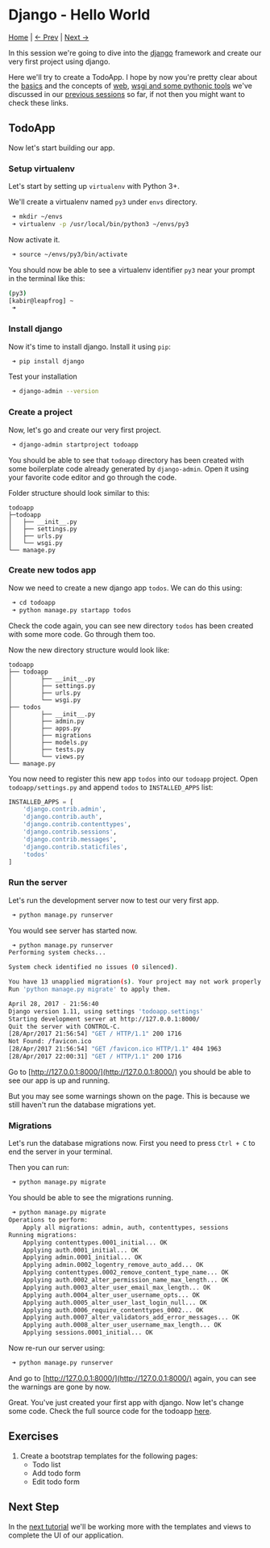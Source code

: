 Django - Hello World
====================
[Home](https://github.com/kabirbaidhya/learn-python-django-web) | [← Prev](https://github.com/kabirbaidhya/learn-python-django-web/blob/master/units/django/1/wsgi-pip-and-virtualenv.md) | [Next →](https://github.com/kabirbaidhya/learn-python-django-web/blob/master/units/django/3/templates-and-views.md)

In this session we're going to dive into the [django](https://www.djangoproject.com/) framework and create our very first project using django.

Here we'll try to create a TodoApp. I hope by now you're pretty clear about the [basics](https://github.com/kabirbaidhya/learn-python-django-web#python) and the concepts of [web](https://github.com/kabirbaidhya/learn-python-django-web#web-development-basics), [wsgi and some pythonic tools](https://github.com/kabirbaidhya/learn-python-django-web/blob/master/units/django/1/wsgi-pip-and-virtualenv.md) we've discussed in our [previous sessions](https://github.com/kabirbaidhya/learn-python-django-web) so far, if not then you might want to check these links.

## TodoApp
Now let's start building our app.

### Setup virtualenv
Let's start by setting up `virtualenv` with Python 3+.

We'll create a virtualenv named `py3` under `envs` directory.
```bash
 ➜ mkdir ~/envs
 ➜ virtualenv -p /usr/local/bin/python3 ~/envs/py3
```

Now activate it.
```bash
 ➜ source ~/envs/py3/bin/activate
```
You should now be able to see a virtualenv identifier `py3` near your prompt in the terminal like this:
```bash
(py3) 
[kabir@leapfrog] ~
 ➜ 
```

### Install django
Now it's time to install django. Install it using `pip`:
```bash
 ➜ pip install django
```

Test your installation
```bash
 ➜ django-admin --version
```

### Create a project
Now, let's go and create our very first project.
```bash
 ➜ django-admin startproject todoapp
```

You should be able to see that `todoapp` directory has been created with some boilerplate code already generated by `django-admin`. Open it using your favorite code editor and go through the code.

Folder structure should look similar to this:
```
todoapp
├─todoapp
│   ├── __init__.py
│   ├── settings.py
│   ├── urls.py
│   └── wsgi.py
└── manage.py
```

### Create new todos app
Now we need to create a new django app `todos`.
We can do this using:
```bash
 ➜ cd todoapp
 ➜ python manage.py startapp todos
```

Check the code again, you can see new directory `todos` has been created with some more code. Go through them too.

Now the new directory structure would look like:
```
todoapp
├── todoapp
│        ├── __init__.py
│        ├── settings.py
│        ├── urls.py
│        └── wsgi.py
├── todos
│        ├── __init__.py
│        ├── admin.py
│        ├── apps.py
│        ├── migrations
│        ├── models.py
│        ├── tests.py
│        └── views.py
└── manage.py
```

You now need to register this new app `todos` into our `todoapp` project.
Open `todoapp/settings.py` and append `todos` to `INSTALLED_APPS` list:
```python
INSTALLED_APPS = [
    'django.contrib.admin',
    'django.contrib.auth',
    'django.contrib.contenttypes',
    'django.contrib.sessions',
    'django.contrib.messages',
    'django.contrib.staticfiles',
    'todos'
]
```

### Run the server
Let's run the development server now to test our very first app.
```bash
 ➜ python manage.py runserver
```
You would see server has started now.

```bash
 ➜ python manage.py runserver
Performing system checks...

System check identified no issues (0 silenced).

You have 13 unapplied migration(s). Your project may not work properly until you apply the migrations for app(s): admin, auth, contenttypes, sessions.
Run 'python manage.py migrate' to apply them.

April 28, 2017 - 21:56:40
Django version 1.11, using settings 'todoapp.settings'
Starting development server at http://127.0.0.1:8000/
Quit the server with CONTROL-C.
[28/Apr/2017 21:56:54] "GET / HTTP/1.1" 200 1716
Not Found: /favicon.ico
[28/Apr/2017 21:56:54] "GET /favicon.ico HTTP/1.1" 404 1963
[28/Apr/2017 22:00:31] "GET / HTTP/1.1" 200 1716
```
Go to [http://127.0.0.1:8000/](http://127.0.0.1:8000/) you should be able to see our app is up and running.

But you may see some warnings shown on the page. This is because we still haven't run the database migrations yet.

### Migrations
Let's run the database migrations now. First you need to press `Ctrl + C` to end the server in your terminal.

Then you can run:
```bash
 ➜ python manage.py migrate
```

You should be able to see the migrations running.
```bash
 ➜ python manage.py migrate
Operations to perform:
    Apply all migrations: admin, auth, contenttypes, sessions
Running migrations:
    Applying contenttypes.0001_initial... OK
    Applying auth.0001_initial... OK
    Applying admin.0001_initial... OK
    Applying admin.0002_logentry_remove_auto_add... OK
    Applying contenttypes.0002_remove_content_type_name... OK
    Applying auth.0002_alter_permission_name_max_length... OK
    Applying auth.0003_alter_user_email_max_length... OK
    Applying auth.0004_alter_user_username_opts... OK
    Applying auth.0005_alter_user_last_login_null... OK
    Applying auth.0006_require_contenttypes_0002... OK
    Applying auth.0007_alter_validators_add_error_messages... OK
    Applying auth.0008_alter_user_username_max_length... OK
    Applying sessions.0001_initial... OK
```

Now re-run our server using:
```bash
 ➜ python manage.py runserver
```
And go to [http://127.0.0.1:8000/](http://127.0.0.1:8000/) again, you can see the warnings are gone by now.

Great. You've just created your first app with django. Now let's change some code.
Check the full source code for the todoapp [here](https://github.com/kabirbaidhya/django-todoapp).

## Exercises
 1. Create a bootstrap templates for the following pages:
    - Todo list
    - Add todo form
    - Edit todo form

## Next Step
In the [next tutorial](https://github.com/kabirbaidhya/learn-python-django-web/blob/master/units/django/3/templates-and-views.md) we'll be working more with the templates and views to complete the UI of our application.
